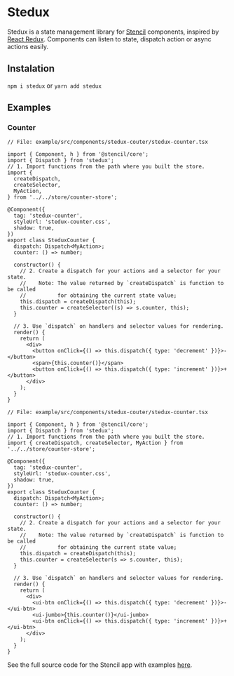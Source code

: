# Stedux

Stedux is a state management library for [Stencil](https://stenciljs.com/) components, inspired by [React Redux](https://react-redux.js.org/). Components can listen to state, dispatch action or async actions easily.

## Instalation

`npm i stedux` or `yarn add stedux`

## Examples

### Counter

```tsx
// File: example/src/components/stedux-couter/stedux-counter.tsx

import { Component, h } from '@stencil/core';
import { Dispatch } from 'stedux';
// 1. Import functions from the path where you built the store.
import {
  createDispatch,
  createSelector,
  MyAction,
} from '../../store/counter-store';

@Component({
  tag: 'stedux-counter',
  styleUrl: 'stedux-counter.css',
  shadow: true,
})
export class SteduxCounter {
  dispatch: Dispatch<MyAction>;
  counter: () => number;

  constructor() {
    // 2. Create a dispatch for your actions and a selector for your state.
    //    Note: The value returned by `createDispatch` is function to be called
    //          for obtaining the current state value;
    this.dispatch = createDispatch(this);
    this.counter = createSelector((s) => s.counter, this);
  }

  // 3. Use `dispatch` on handlers and selector values for rendering.
  render() {
    return (
      <div>
        <button onClick={() => this.dispatch({ type: 'decrement' })}>-</button>
        <span>{this.counter()}</span>
        <button onClick={() => this.dispatch({ type: 'increment' })}>+</button>
      </div>
    );
  }
}
```

```tsx
// File: example/src/components/stedux-couter/stedux-counter.tsx

import { Component, h } from '@stencil/core';
import { Dispatch } from 'stedux';
// 1. Import functions from the path where you built the store.
import { createDispatch, createSelector, MyAction } from '../../store/counter-store';

@Component({
  tag: 'stedux-counter',
  styleUrl: 'stedux-counter.css',
  shadow: true,
})
export class SteduxCounter {
  dispatch: Dispatch<MyAction>;
  counter: () => number;

  constructor() {
    // 2. Create a dispatch for your actions and a selector for your state.
    //    Note: The value returned by `createDispatch` is function to be called
    //          for obtaining the current state value;
    this.dispatch = createDispatch(this);
    this.counter = createSelector(s => s.counter, this);
  }

  // 3. Use `dispatch` on handlers and selector values for rendering.
  render() {
    return (
      <div>
        <ui-btn onClick={() => this.dispatch({ type: 'decrement' })}>-</ui-btn>
        <ui-jumbo>{this.counter()}</ui-jumbo>
        <ui-btn onClick={() => this.dispatch({ type: 'increment' })}>+</ui-btn>
      </div>
    );
  }
}

```

See the full source code for the Stencil app with examples [here](./example/).